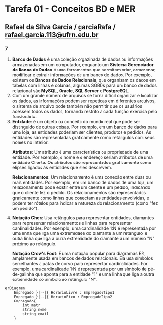 # **Tarefa 01 - Conceitos BD e MER**

## Rafael da Silva Garcia / garciaRafa / rafael.garcia.113@ufrn.edu.br

### **7**
1.  **Banco de Dados** é uma coleção orgazinada de dados ou informações armazenadas em um computador, enquanto um **Sistema Gerenciador de Banco de Dados** é uma ferramentas que permitem criar, armazenar, modificar e extrair informações de um banco de dados. Por exemplo, existem os **Bancos de Dados Relacionais**, que organizam os dados em tabelas com linhas e colunas, algumas SGBDs para um banco de dados relacional são **MySQL**, **Oracle**, **SQL Server** e  **PostgreSQL**.
2. Com um grande número de arquivos se torna difícil organizar e localizar os dados, as informações podem ser repetidas em diferentes arquivos, o sistema de arquivo pode também não permitir que os usuários acessem todos os dados, tornando restrito a cada função exercida pelo funcionário.
3. **Entidade**: é um objeto ou conceito do mundo real que pode ser distinguido de outras coisas. Por exemplo, em um banco de dados para uma loja, as entidades poderiam ser clientes, produtos e pedidos. As entidades são representadas graficamente como retângulos com seus nomes no interior.<p/>
**Atributos**: Um atributo é uma característica ou propriedade de uma entidade. Por exemplo, o nome e o endereço seriam atributos de uma entidade Cliente. Os atributos são representados graficamente como elipses ligados às entidades que eles descrevem.<p/>
**Relacionamentos**:  Um relacionamento é uma conexão entre duas ou mais entidades. Por exemplo, em um banco de dados de uma loja, um relacionamento pode existir entre um cliente e um pedido, indicando que o cliente fez o pedido. Os relacionamentos são representados graficamente como linhas que conectam as entidades envolvidas, e podem ter rótulos para indicar a natureza do relacionamento (como "fez um pedido").
4. **Notação Chen**: Usa retângulos para representar entidades, diamantes para representar relacionamentos e linhas para representar cardinalidades. Por exemplo, uma cardinalidade 1:N é representada por uma linha que liga uma extremidade do diamante a um retângulo, e outra linha que liga a outra extremidade do diamante a um número "N" próximo ao retângulo.<p/>
**Notação Crow's Foot**: É uma notação popular para diagramas ER, amplamente usada em bancos de dados relacionais. Ela usa símbolos semelhantes a patas de corvo para representar cardinalidades. Por exemplo, uma cardinalidade 1:N é representada por um símbolo de pé-de-galinha que aponta para a entidade "1" e uma linha que liga a outra extremidade do símbolo ao retângulo "N".

```mermaid
erDiagram
    Empregado }|--|{ HorarioLivre : EmpregadoTipo1
    Empregado }|--|{ HorarioFixo : EmpregadoTipo2
    Empregado{
        int matr
        string nome
        string email
    }